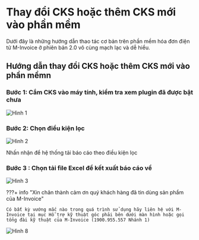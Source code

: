 # **Thay đổi CKS hoặc thêm CKS mới vào phần mềm**

Dưới đây là những hướng dẫn thao tác cơ bản trên phần mềm hóa đơn điện tử M-Invoice ở phiên bản 2.0 vô cùng mạch lạc và dễ hiểu.

## **Hướng dẫn thay đổi CKS hoặc thêm CKS mới vào phần mềmn**

### Bước 1: Cắm CKS vào máy tính, kiểm tra xem plugin đã được bật chưa

![Hình 1](../../assets/images/invoice2/2.0_baoCaoChiTiet_1.png)

### Bước 2: Chọn điều kiện lọc

![Hình 2](../../assets/images/invoice2/2.0_baoCaoChiTiet_2.png)

Nhấn nhận để hệ thống tải báo cáo theo điều kiện lọc

### Bước 3 : Chọn tải file Excel để kết xuất báo cáo về

![Hình 3](../../assets/images/invoice2/2.0_baoCaoChiTiet_3.png)

???+ info "Xin chân thành cảm ơn quý khách hàng đã tin dùng sản phẩm của M-Invoice"

    Có bất kỳ vướng mắc nào trong quá trình sử dụng hãy liên hệ với M-Invoice tại mục Hỗ trợ kỹ thuật góc phải bên dưới màn hình hoặc gọi tổng đài kỹ thuật của M-Invoice (1900.955.557 Nhánh 1)

![Hình 8](../../assets/images/invoice2/hotro.png)
